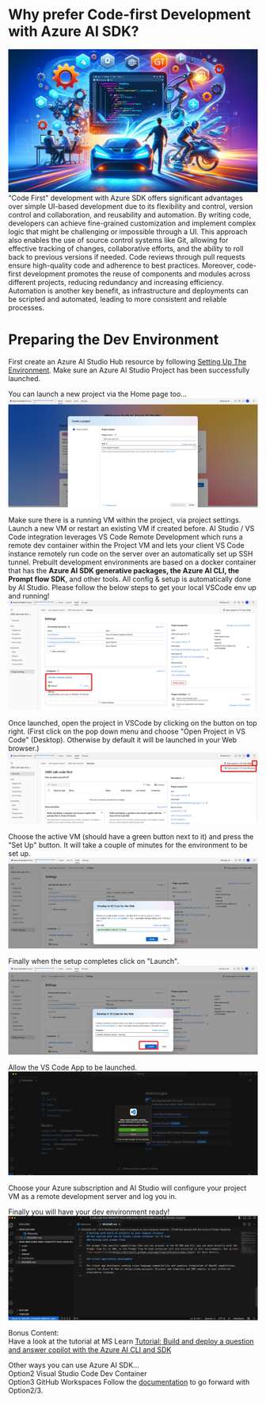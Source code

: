 # Why prefer Code-first Development with Azure AI SDK?
![Alt text](../../media/p01.webp)
"Code First" development with Azure SDK offers significant advantages over simple UI-based development due to its flexibility and control, version control and collaboration, and reusability and automation. By writing code, developers can achieve fine-grained customization and implement complex logic that might be challenging or impossible through a UI. This approach also enables the use of source control systems like Git, allowing for effective tracking of changes, collaborative efforts, and the ability to roll back to previous versions if needed. Code reviews through pull requests ensure high-quality code and adherence to best practices. Moreover, code-first development promotes the reuse of components and modules across different projects, reducing redundancy and increasing efficiency. Automation is another key benefit, as infrastructure and deployments can be scripted and automated, leading to more consistent and reliable processes.

# Preparing the Dev Environment

First create an Azure AI Studio Hub resource by following [Setting Up The Environment](../Lab1%20-%20WikiPediaChatApp/1.1SettingUptheEnv.md). Make sure an Azure AI Studio Project has been successfully launched.

You can launch a new project via the Home page too...
![Alt text](../../media/1420.png)

Make sure there is a running VM within the project, via project settings. Launch a new VM or restart an existing VM if created before. AI Studio / VS Code integration leverages VS Code Remote Development which runs a remote dev container within the Project VM and lets your client VS Code instance remotely run code on the server over an automatically set up SSH tunnel. Prebuilt development environments are based on a docker container that has the **Azure AI SDK generative packages, the Azure AI CLI, the Prompt flow SDK**, and other tools.  All config & setup is automatically done by AI Studio. Please follow the below steps to get your local VSCode env up and running!
![Alt text](../../media/1422.png)

Once launched, open the project in VSCode by clicking on the button on top right. (First click on the pop down menu and choose "Open Project in VS Code" (Desktop). Otherwise by default it will be launched in your Web browser.)
![Alt text](../../media/1425.png)

Choose the active VM (should have a green button next to it) and press the "Set Up" button. It will take a couple of minutes for the environment to be set up.
![Alt text](../../media/1423.png)

Finally when the setup completes click on "Launch".
![Alt text](../../media/1424.png)

Allow the VS Code App to be launched.
![Alt text](../../media/1426.png)

Choose your Azure subscription and AI Studio will configure your project VM as a remote development server and log you in.

Finally you will have your dev environment ready!
 ![Alt text](../../media/1427.png)

Bonus Content: \
Have a look at the tutorial at MS Learn [Tutorial: Build and deploy a question and answer copilot with the Azure AI CLI and SDK](https://learn.microsoft.com/en-us/azure/ai-studio/tutorials/deploy-copilot-sdk)

Other ways you can use Azure AI SDK...\
Option2 Visual Studio Code Dev Container \
Option3 GitHub Workspaces 
Follow the [documentation](https://learn.microsoft.com/en-us/azure/ai-studio/how-to/sdk-install?tabs=linux) to go forward with Option2/3.
